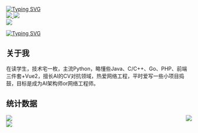 <p align="left">
  <a href="https://git.io/typing-svg"><img src="https://readme-typing-svg.herokuapp.com?font=Noto+Sans+Simplified+Chinese&weight=900&size=30&duration=3000&pause=1000&multiline=true&repeat=false&width=1200&height=120&lines=ZUOZUO;%F0%9F%91%A8%F0%9F%8F%BC%E2%80%8D%F0%9F%8E%93%E5%AD%A6%E7%94%9F%E5%85%9A+%7C+%F0%9F%92%BB%E6%8A%80%E6%9C%AF%E5%AE%85+%7C+%E2%9C%88%EF%B8%8F%E7%83%AD%E7%88%B1CityWalk+%7C+%F0%9F%8D%A8%E7%83%AD%E7%88%B1%E7%BE%8E%E9%A3%9F;AI%E6%9E%B6%E6%9E%84%E5%B8%88+%7C+%E7%BD%91%E7%BB%9C%E5%B7%A5%E7%A8%8B%E5%B8%88+%7C+%E8%AE%A1%E7%AE%97%E6%9C%BA%E8%A7%86%E8%A7%89+%7C+%E4%BA%BA%E5%B7%A5%E6%99%BA%E8%83%BD+%7C+%E5%AF%B9%E6%8A%97%E9%98%B2%E5%BE%A1" alt="Typing SVG" /></a>
  <br/>
  <a href="https://forye.top">
    <img src="https://img.shields.io/badge/Website-forye.top-red?style=flat-square">
  </a>  
<!--   <a href="https://gkos.dev/Resume.pdf">
    <img src="https://img.shields.io/badge/PDF-CV-red?style=flat-square&logo=adobe">
  </a>   -->
<!--   <a href="https://www.linkedin.com/in/gkos/">
    <img src="https://img.shields.io/badge/-Linkedin-blue?style=flat-square&logo=linkedin">
  </a> -->
  <a href="mailto:aiccyxixy@163.com">
      <img src="https://img.shields.io/badge/-Email-red?style=flat-square&logo=gmail&logoColor=white">
  </a>
<!--   <a href='https://scholar.google.com/citations?user=b___QQ8AAAAJ&hl=en&authuser=1&oi=sra' target="_blank">
      <img alt='GoogleScholar' src='https://img.shields.io/badge/Scholar-100000?style=flat&logo=GoogleScholar&logoColor=white&&color=0181FF'>
  </a> -->
<!--   <a href="https://pypi.org/user/drkostas/">
      <img src="https://img.shields.io/badge/PyPi-drkostas-blue?style=flat-square&logo=pypi&logoColor=white">
  </a> -->
  <br/>
  <img src="https://github-readme-stats.vercel.app/api?username=gralliry&show_icons=true&locale=cn">
</p>

[![Typing SVG](https://readme-typing-svg.herokuapp.com?font=&weight=800&color=0C0D5A&width=435&lines=%E4%B8%80%E5%88%87%E4%B8%BA%E4%BA%86%E6%9C%AA%E6%9D%A5%EF%BC%8C%E4%B8%BA%E4%BA%86%E6%9C%AA%E6%9D%A5%E4%B8%80%E5%88%87;%E4%BB%8A%E6%97%A5%E5%A4%A7%E5%90%89%EF%BC%8C%E5%88%AB%E6%9D%A5%E6%97%A0%E6%81%99%E5%95%8A%EF%BC%81;%E6%AC%A2%E8%BF%8E%E6%9D%A5%E5%88%B0%E6%88%91%E7%9A%84%E4%B8%AA%E4%BA%BA%E4%B8%BB%E9%A1%B5%EF%BC%81)](https://git.io/typing-svg)

## 关于我 

在读学生，技术宅一枚，主流Python，略懂些Java、C/C++、Go、PHP、前端三件套+Vue2，擅长AI的CV对抗领域，热爱网络工程，平时爱写一些小项目捣鼓，目标是成为AI架构师or网络工程师。

## 统计数据

<div style="display: flex; justify-content: space-between;">
  
  <img src="https://github-readme-stats.vercel.app/api/top-langs/?username=gralliry&locale=cn">
  <img src="https://github-readme-streak-stats.herokuapp.com/?user=gralliry" />
</div>

<img src="https://github-readme-activity-graph.vercel.app/graph?username=gralliry&theme=xcode">
